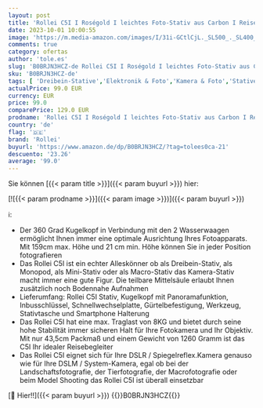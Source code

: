 ```yaml
---
layout: post
title: 'Rollei C5I I Roségold I leichtes Foto-Stativ aus Carbon I Reise-Stativ mit Kugelkopf und Stativtasche I Verwendbar als Macrostativ  Einbeinstativ/Monopod und Ministativ I Arca Swiss Platte'
date: 2023-10-01 10:00:55
image: 'https://m.media-amazon.com/images/I/31i-GCtlCjL._SL500_._SL400_.jpg'
comments: true
category: ofertas
author: 'tole.es'
slug: 'B0BRJN3HCZ-de Rollei C5I I Roségold I leichtes Foto-Stativ aus Carbon I...'
sku: 'B0BRJN3HCZ-de'
tags: [ 'Dreibein-Stative','Elektronik & Foto','Kamera & Foto','Stative','rollei','🇩🇪', ]
actualPrice: 99.0 EUR
currency: EUR
price: 99.0
comparePrice: 129.0 EUR
prodname: 'Rollei C5I I Roségold I leichtes Foto-Stativ aus Carbon I Reise-Stativ mit Kugelkopf und Stativtasche I Verwendbar als Macrostativ  Einbeinstativ/Monopod und Ministativ I Arca Swiss Platte'
country: 'de'
flag: '🇩🇪'
brand: 'Rollei'
buyurl: 'https://www.amazon.de/dp/B0BRJN3HCZ/?tag=tolees0ca-21'
descuento: '23.26'
average: '99.0'
---
```


Sie können [{{< param title >}}]({{< param buyurl >}}) hier:

[![{{< param prodname >}}]({{< param image >}})]({{< param buyurl >}})

ℹ️:

- Der 360 Grad Kugelkopf in Verbindung mit den 2 Wasserwaagen ermöglicht Ihnen immer eine optimale Ausrichtung Ihres Fotoapparats. Mit 159cm max. Höhe und 21 cm min. Höhe können Sie in jeder Position fotografieren
- Das Rollei C5I ist ein echter Alleskönner ob als Dreibein-Stativ, als Monopod, als Mini-Stativ oder als Macro-Stativ das Kamera-Stativ macht immer eine gute Figur. Die teilbare Mittelsäule erlaubt Ihnen zusätzlich noch Bodennahe Aufnahmen
- Lieferumfang: Rollei C5I Stativ, Kugelkopf mit Panoramafunktion, Inbusschlüssel, Schnellwechselplatte, Gürtelbefestigung, Werkzeug, Stativtasche und Smartphone Halterung
- Das Rollei C5I hat eine max. Traglast von 8KG und bietet durch seine hohe Stabilität immer sicheren Halt für Ihre Fotokamera und Ihr Objektiv. Mit nur 43,5cm Packmaß und einem Gewicht von 1260 Gramm ist das C5I Ihr idealer Reisebegleiter
- Das Rollei C5I eignet sich für Ihre DSLR / Spiegelreflex.Kamera genauso wie für Ihre DSLM / System-Kamera, egal ob bei der Landschaftsfotografie, der Tierfotografie, der Macrofotografie oder beim Model Shooting das Rollei C5I ist überall einsetzbar

[🛒 Hier!!]({{< param buyurl >}})
{{<world>}}B0BRJN3HCZ{{</world>}}
